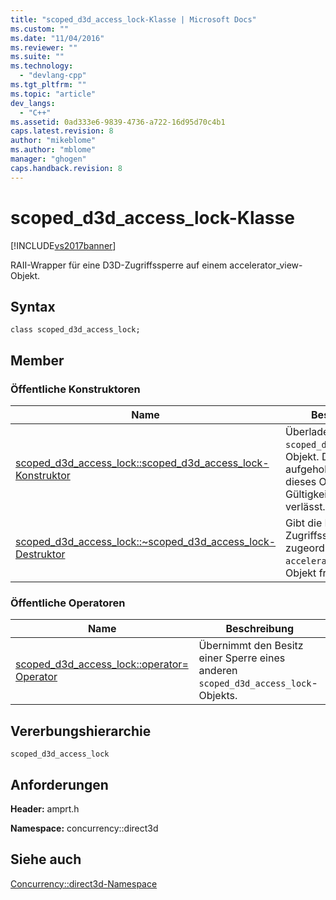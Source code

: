 ```yaml
---
title: "scoped_d3d_access_lock-Klasse | Microsoft Docs"
ms.custom: ""
ms.date: "11/04/2016"
ms.reviewer: ""
ms.suite: ""
ms.technology: 
  - "devlang-cpp"
ms.tgt_pltfrm: ""
ms.topic: "article"
dev_langs: 
  - "C++"
ms.assetid: 0ad333e6-9839-4736-a722-16d95d70c4b1
caps.latest.revision: 8
author: "mikeblome"
ms.author: "mblome"
manager: "ghogen"
caps.handback.revision: 8
---
```

# scoped_d3d_access_lock-Klasse
[!INCLUDE[vs2017banner](../../../assembler/inline/includes/vs2017banner.md)]

RAII\-Wrapper für eine D3D\-Zugriffssperre auf einem accelerator\_view\-Objekt.  
  
## Syntax  
  
```  
class scoped_d3d_access_lock;  
```  
  
## Member  
  
### Öffentliche Konstruktoren  
  
|Name|**Beschreibung**|  
|----------|----------------------|  
|[scoped\_d3d\_access\_lock::scoped\_d3d\_access\_lock\-Konstruktor](../Topic/scoped_d3d_access_lock::scoped_d3d_access_lock%20Constructor.md)|Überladen.  Erstellt ein `scoped_d3d_access_lock`\-Objekt.  Die Sperre wird aufgehoben, wenn dieses Objekt den Gültigkeitsbereich verlässt.|  
|[scoped\_d3d\_access\_lock::~scoped\_d3d\_access\_lock\-Destruktor](../Topic/scoped_d3d_access_lock::~scoped_d3d_access_lock%20Destructor.md)|Gibt die D3D\-Zugriffssperre auf dem zugeordneten `accelerator_view`\-Objekt frei.|  
  
### Öffentliche Operatoren  
  
|Name|**Beschreibung**|  
|----------|----------------------|  
|[scoped\_d3d\_access\_lock::operator\= Operator](../Topic/scoped_d3d_access_lock::operator=%20Operator.md)|Übernimmt den Besitz einer Sperre eines anderen `scoped_d3d_access_lock`\-Objekts.|  
  
## Vererbungshierarchie  
 `scoped_d3d_access_lock`  
  
## Anforderungen  
 **Header:** amprt.h  
  
 **Namespace:** concurrency::direct3d  
  
## Siehe auch  
 [Concurrency::direct3d\-Namespace](../../../parallel/amp/reference/concurrency-direct3d-namespace.md)